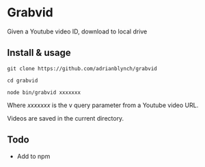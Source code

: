 # Grabvid

Given a Youtube video ID, download to local drive

## Install & usage

`git clone https://github.com/adrianblynch/grabvid`

`cd grabvid`

`node bin/grabvid xxxxxxx`

Where _xxxxxxx_ is the v query parameter from a Youtube video URL.

Videos are saved in the current directory.

## Todo

- Add to npm 
